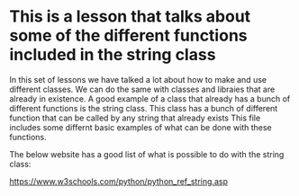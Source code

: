 # This is a lesson that talks about some of the different functions included in the string class

In this set of lessons we have talked a lot about how to make and use different classes. We can do the same with classes and libraies that are already in existence. 
A good example of a class that already has a bunch of different functions is the string class.
This class has a bunch of different function that can be called by any string that already exists This file includes some differnt basic examples of what can be done with 
these functions.

The below website has a good list of what is possible to do with the string class:

https://www.w3schools.com/python/python_ref_string.asp

